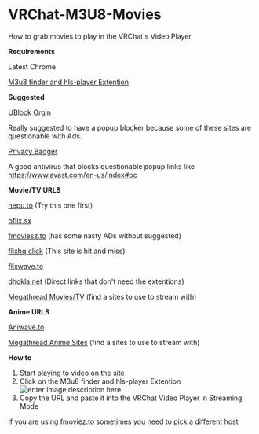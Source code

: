 
# VRChat-M3U8-Movies
How to grab movies to play in the VRChat's Video Player

**Requirements**

Latest Chrome

[M3u8 finder and hls-player Extention](https://chromewebstore.google.com/detail/m3u8-finder-and-hls-playe/gijhpnmjcpbddpedmmdihijogkkejfgj) 

**Suggested**

[UBlock Orgin](https://chromewebstore.google.com/detail/ublock-origin/cjpalhdlnbpafiamejdnhcphjbkeiagm)

Really suggested to have a popup blocker because some of these sites are questionable with Ads.

[Privacy Badger](https://chromewebstore.google.com/detail/privacy-badger/pkehgijcmpdhfbdbbnkijodmdjhbjlgp)

A good antivirus that blocks questionable popup links like https://www.avast.com/en-us/index#pc


**Movie/TV URLS**

[nepu.to](https://nepu.to/) (Try this one first)

[bflix.sx](https://bflix.sx/home)

[fmoviesz.to](https://fmoviesz.to/) (has some nasty ADs without suggested)

[flixhq.click](https://flixhq.click/home/) (This site is hit and miss)

[flixwave.to](https://flixwave.to/)

[dhokla.net](https://dhokla.net/) (Direct links that don't need the extentions)

[Megathread Movies/TV](https://www.reddit.com/r/Piracy/wiki/megathread/movies_and_tv/) (find a sites to use to stream with)


**Anime URLS**

[Aniwave.to](https://aniwave.to/) 

[Megathread Anime Sites](https://www.reddit.com/r/Piracy/wiki/megathread/anime/) (find a sites to use to stream with)

**How to**

1. Start playing to video on the site
2. Click on the M3u8 finder and hls-player Extention 
![enter image description here](https://i.imgur.com/Xmn9XTB.png)
3. Copy the URL and paste it into the VRChat Video Player in Streaming Mode

If you are using fmoviez.to sometimes you need to pick a different host
